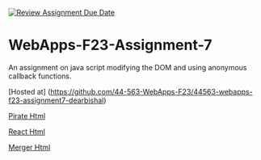 [![Review Assignment Due Date](https://classroom.github.com/assets/deadline-readme-button-24ddc0f5d75046c5622901739e7c5dd533143b0c8e959d652212380cedb1ea36.svg)](https://classroom.github.com/a/Kv-XePEp)
# WebApps-F23-Assignment-7
An assignment on java script modifying the DOM and using anonymous callback functions.

[Hosted at] (https://github.com/44-563-WebApps-F23/44563-webapps-f23-assignment7-dearbishal)

[Pirate Html](pirate.html)

[React Html](react.html)

[Merger Html](merger.html)

